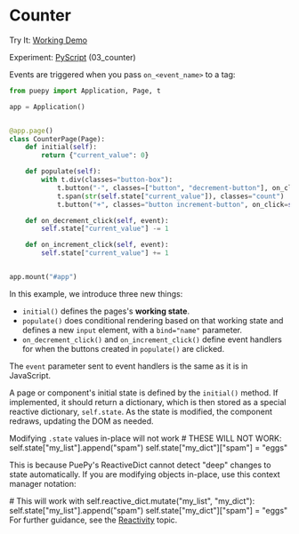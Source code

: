 # Counter

<tldr>
    <p>Try It: <a href="https://kkinder.pyscriptapps.com/puepy-tutorial/latest/03_counter/index.html">Working Demo</a></p>
    <p>Experiment: <a href="https://pyscript.com/@kkinder/puepy-tutorial/latest">PyScript</a> (03_counter)</p>
</tldr>

Events are triggered when you pass `on_<event_name>` to a tag:

```Python
from puepy import Application, Page, t

app = Application()


@app.page()
class CounterPage(Page):
    def initial(self):
        return {"current_value": 0}

    def populate(self):
        with t.div(classes="button-box"):
            t.button("-", classes=["button", "decrement-button"], on_click=self.on_decrement_click)
            t.span(str(self.state["current_value"]), classes="count")
            t.button("+", classes="button increment-button", on_click=self.on_increment_click)

    def on_decrement_click(self, event):
        self.state["current_value"] -= 1

    def on_increment_click(self, event):
        self.state["current_value"] += 1


app.mount("#app")
```

In this example, we introduce three new things:

- `initial()` defines the pages's **working state**.
- `populate()` does conditional rendering based on that working state and defines a new `input` element, with
  a `bind="name"` parameter.
- `on_decrement_click()` and `on_increment_click()` define event handlers for when the buttons created in `populate()`
  are clicked.

<tip>
    The <code>event</code> parameter sent to event handlers is the same as it is in JavaScript.
</tip>

<note>

A page or component's initial state is defined by the `initial()` method. If implemented, it should return a dictionary,
which is then stored as a special reactive dictionary, `self.state`. As the state is modified, the component redraws,
updating the DOM as needed.

<warning>
Modifying <code>.state</code> values in-place <emphasis>will not work</emphasis>

<code-block lang="python">
# THESE WILL NOT WORK:
self.state["my_list"].append("spam")
self.state["my_dict"]["spam"] = "eggs"
</code-block>

This is because PuePy's ReactiveDict cannot detect "deep" changes to state automatically. If you are modifying objects
in-place, use this context manager notation:

<code-block lang="python">
# This will work
with self.reactive_dict.mutate("my_list", "my_dict"):
    self.state["my_list"].append("spam")
    self.state["my_dict"]["spam"] = "eggs"
</code-block>
</warning>
For further guidance, see the <a href="Reactivity.md">Reactivity</a> topic.
</note>